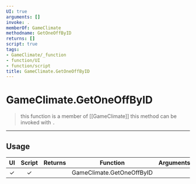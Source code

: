 ```yaml
---
UI: true
arguments: []
invoke: .
memberOf: GameClimate
methodname: GetOneOffByID
returns: []
script: true
tags:
- GameClimate/_function
- function/UI
- function/script
title: GameClimate.GetOneOffByID
---
```

# GameClimate.GetOneOffByID
> this function is a member of [[GameClimate]]
> this method can be invoked with `.`
-----
## Usage
|  UI | Script | Returns | Function | Arguments |
|:---:|:------:|-------:|:--------:|:---------|
|✓|✓||GameClimate.GetOneOffByID||
